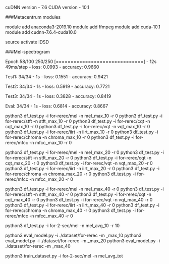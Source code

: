 cuDNN version - 7.6
CUDA version - 10.1

###Metacentrum modules

module add anaconda3-2019.10
module add ffmpeg
module add cuda-10.1
module add cudnn-7.6.4-cuda10.0

source activate IDSD

###Mel-spectrogram

Epoch 58/100
250/250 [==============================] - 12s 49ms/step - loss: 0.0993 - accuracy: 0.9660

Test1:
34/34 - 1s - loss: 0.1551 - accuracy: 0.9421

Test2:
34/34 - 1s - loss: 0.5919 - accuracy: 0.7721

Test3:
34/34 - 1s - loss: 0.3828 - accuracy: 0.8419

Eval:
34/34 - 1s - loss: 0.6814 - accuracy: 0.8667

python3 df_test.py -i for-rerec/mel -n mel_max_10 -r 0
python3 df_test.py -i for-rerec/stft -n stft_max_10 -r 0
python3 df_test.py -i for-rerec/cqt -n cqt_max_10 -r 0
python3 df_test.py -i for-rerec/vqt -n vqt_max_10 -r 0
python3 df_test.py -i for-rerec/iirt -n iirt_max_10 -r 0
python3 df_test.py -i for-rerec/chroma -n chroma_max_10 -r 0
python3 df_test.py -i for-rerec/mfcc -n mfcc_max_10 -r 0

python3 df_test.py -i for-rerec/mel -n mel_max_20 -r 0
python3 df_test.py -i for-rerec/stft -n stft_max_20 -r 0
python3 df_test.py -i for-rerec/cqt -n cqt_max_20 -r 0
python3 df_test.py -i for-rerec/vqt -n vqt_max_20 -r 0
python3 df_test.py -i for-rerec/iirt -n iirt_max_20 -r 0
python3 df_test.py -i for-rerec/chroma -n chroma_max_20 -r 0
python3 df_test.py -i for-rerec/mfcc -n mfcc_max_20 -r 0

python3 df_test.py -i for-rerec/mel -n mel_max_40 -r 0
python3 df_test.py -i for-rerec/stft -n stft_max_40 -r 0
python3 df_test.py -i for-rerec/cqt -n cqt_max_40 -r 0
python3 df_test.py -i for-rerec/vqt -n vqt_max_40 -r 0
python3 df_test.py -i for-rerec/iirt -n iirt_max_40 -r 0
python3 df_test.py -i for-rerec/chroma -n chroma_max_40 -r 0
python3 df_test.py -i for-rerec/mfcc -n mfcc_max_40 -r 0

python3 df_test.py -i for-2-sec/mel -n mel_avg_10 -r 10

python3 eval_model.py -i ./dataset/for-rerec -m _max_10
python3 eval_model.py -i ./dataset/for-rerec -m _max_20
python3 eval_model.py -i ./dataset/for-rerec -m _max_40

python3 train_dataset.py -i for-2-sec/mel -n mel_avg_tot